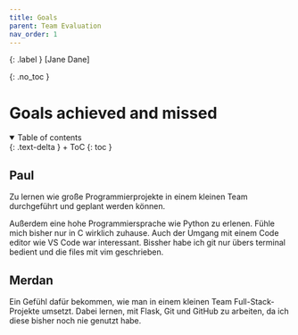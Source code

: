 ```yaml
---
title: Goals
parent: Team Evaluation
nav_order: 1
---
```


{: .label }
[Jane Dane]

{: .no_toc }
# Goals achieved and missed

<details open markdown="block">
{: .text-delta }
<summary>Table of contents</summary>
+ ToC
{: toc }
</details>

## Paul
Zu lernen wie große Programmierprojekte in einem kleinen Team durchgeführt und geplant werden können.

Außerdem eine hohe Programmiersprache wie Python zu erlenen. Fühle mich bisher nur in C wirklich zuhause.
Auch der Umgang mit einem Code editor wie VS Code war interessant. Bissher habe ich git nur übers terminal bedient und die files mit vim geschrieben.

## Merdan
Ein Gefühl dafür bekommen, wie man in einem kleinen Team Full-Stack-Projekte umsetzt. Dabei lernen, mit Flask, Git und GitHub zu arbeiten, da ich diese bisher noch nie genutzt habe.
